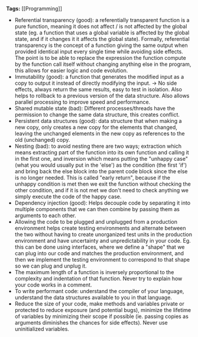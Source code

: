 **Tags:** [[Programming]]

- Referential transparency (good): a referentially transparent function is a pure function, meaning it does not affect / is not affected by the global state (eg. a function that uses a global variable is affected by the global state, and if it changes it it affects the global state). Formally, referential transparency is the concept of a function giving the same output when provided identical input every single time while avoiding side effects. The point is to be able to replace the expression the function compute by the function call itself without changing anything else in the program, this allows for easier logic and code evolution.
- Immutability (good): a function that generates the modified input as a copy to output it instead of directly modifying the input. -> No side effects, always return the same results, easy to test in isolation. Also helps to rollback to a previous version of the data structure. Also allows parallel processing to improve speed and performance.
- Shared mutable state (bad): Different processes/threads have the permission to change the same data structure, this creates conflict.
- Persistent data structures (good): data structure that when making a new copy, only creates a new copy for the elements that changed, leaving the unchanged elements in the new copy as references to the old (unchanged) copy.
- Nesting (bad): to avoid nesting there are two ways; extraction which means extracting part of the function into its own function and calling it in the first one, and inversion which means putting the "unhappy case" (what you would usually put in the 'else') as the condition (the first 'if') and bring back the else block into the parent code block since the else is no longer needed. This is called "early return", because if the unhappy condition is met then we exit the function without checking the other condition, and if it is not met we don't need to check anything we simply execute the code of the happy case.
- Dependency injection (good): Helps decouple code by separating it into multiple components that we can then combine by passing them as arguments to each other.
- Allowing the code to be plugged and unplugged from a production environment helps create testing environments and alternate between the two without having to create unorganized test units in the production environment and have uncertainty and unpredictability in your code. Eg. this can be done using interfaces, where we define a "shape" that we can plug into our code and matches the production environment, and then we implement the testing environment to correspond to that shape so we can plug and unplug it.
- The maximum length of a function is inversely proportional to the complexity and indentation of that function. Never try to explain how your code works in a comment.
- To write performant code: understand the compiler of your language, understand the data structures available to you in that language.
- Reduce the size of your code, make methods and variables private or protected to reduce exposure (and potential bugs), minimize the lifetime of variables by minimizing their scope if possible (ie. passing copies as arguments diminishes the chances for side effects). Never use uninitialized variables.
